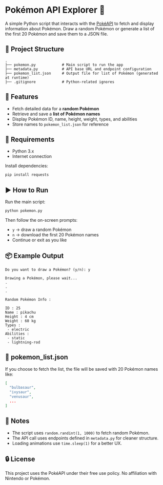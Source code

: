 # Pokémon API Explorer 🧪

A simple Python script that interacts with the [PokéAPI](https://pokeapi.co/) to fetch and display information about Pokémon. Draw a random Pokémon or generate a list of the first 20 Pokémon and save them to a JSON file.

## 🧰 Project Structure

```
.
├── pokemon.py            # Main script to run the app
├── metadata.py           # API base URL and endpoint configuration
├── pokemon_list.json     # Output file for list of Pokémon (generated at runtime)
├── .gitignore            # Python-related ignores
```

## 🚀 Features

- Fetch detailed data for a **random Pokémon**
- Retrieve and save a **list of Pokémon names**
- Display Pokémon ID, name, height, weight, types, and abilities
- Store names to `pokemon_list.json` for reference

## 🔧 Requirements

- Python 3.x
- Internet connection

Install dependencies:

```bash
pip install requests
```

## ▶️ How to Run

Run the main script:

```bash
python pokemon.py
```

Then follow the on-screen prompts:

- `y` → draw a random Pokémon
- `n` → download the first 20 Pokémon names
- Continue or exit as you like

## 📦 Example Output

```
Do you want to draw a Pokémon? (y/n): y

Drawing a Pokémon, please wait...
.
.
.

Random Pokémon Info : 

ID : 25
Name : pikachu
Height : 4 cm
Weight : 60 kg
Types : 
 - electric
Abilities : 
 - static
 - lightning-rod
```

## 📁 pokemon_list.json

If you choose to fetch the list, the file will be saved with 20 Pokémon names like:

```json
[
  "bulbasaur",
  "ivysaur",
  "venusaur",
  ...
]
```

## 🧠 Notes

- The script uses `random.randint(1, 1000)` to fetch random Pokémon.
- The API call uses endpoints defined in `metadata.py` for cleaner structure.
- Loading animations use `time.sleep(1)` for a better UX.

## 🔒 License

This project uses the PokéAPI under their free use policy. No affiliation with Nintendo or Pokémon.
